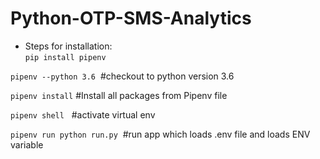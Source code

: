 # Python-OTP-SMS-Analytics

* Steps for installation: <br />
`pip install pipenv`

`pipenv --python 3.6`  #checkout to python version 3.6

`pipenv install`   #Install all packages from Pipenv file

`pipenv shell`   #activate virtual env

`pipenv run python run.py`  #run app which loads .env file and loads ENV variable